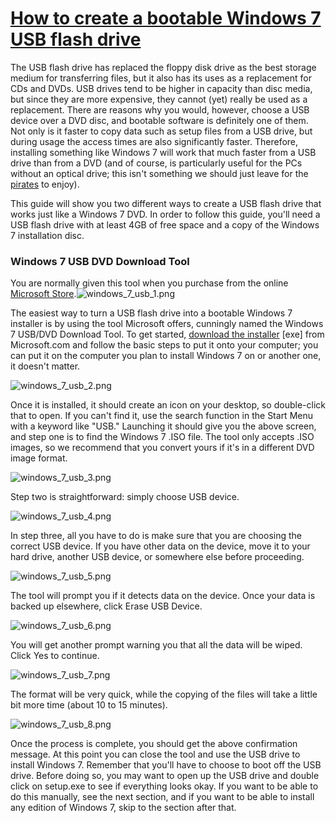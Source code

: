 # [How to create a bootable Windows 7 USB flash drive](http://arstechnica.com/business/news/2009/12/-the-usb-flash-drive.ars)

The USB flash drive has replaced the floppy disk drive as the best storage medium for transferring files, but it also has its uses as a replacement for CDs and DVDs. USB drives tend to be higher in capacity than disc media, but since they are more expensive, they cannot (yet) really be used as a replacement. There are reasons why you would, however, choose a USB device over a DVD disc, and bootable software is definitely one of them. Not only is it faster to copy data such as setup files from a USB drive, but during usage the access times are also significantly faster. Therefore, installing something like Windows 7 will work that much faster from a USB drive than from a DVD (and of course, is particularly useful for the PCs without an optical drive; this isn't something we should just leave for the [pirates](http://arstechnica.com/microsoft/news/2009/12/pirates-offer-windows-7-on-usb-sticks.ars) to enjoy).

This guide will show you two different ways to create a USB flash drive that works just like a Windows 7 DVD. In order to follow this guide, you'll need a USB flash drive with at least 4GB of free space and a copy of the Windows 7 installation disc.

### Windows 7 USB DVD Download Tool

You are normally given this tool when you purchase from the online [Microsoft Store](http://store.microsoft.com/).![windows_7_usb_1.png](http://static.arstechnica.com/windows_7_usb_1.png)

The easiest way to turn a USB flash drive into a bootable Windows 7 installer is by using the tool Microsoft offers, cunningly named the Windows 7 USB/DVD Download Tool. To get started, [download the installer](http://images2.store.microsoft.com/prod/clustera/framework/w7udt/1.0/en-us/Windows7-USB-DVD-tool.exe) [exe] from Microsoft.com and follow the basic steps to put it onto your computer; you can put it on the computer you plan to install Windows 7 on or another one, it doesn't matter.

![windows_7_usb_2.png](http://static.arstechnica.com/windows_7_usb_2.png)

Once it is installed, it should create an icon on your desktop, so double-click that to open. If you can't find it, use the search function in the Start Menu with a keyword like "USB." Launching it should give you the above screen, and step one is to find the Windows 7 .ISO file. The tool only accepts .ISO images, so we recommend that you convert yours if it's in a different DVD image format.

![windows_7_usb_3.png](http://static.arstechnica.com/windows_7_usb_3.png)

Step two is straightforward: simply choose USB device.

![windows_7_usb_4.png](http://static.arstechnica.com/windows_7_usb_4.png)

In step three, all you have to do is make sure that you are choosing the correct USB device. If you have other data on the device, move it to your hard drive, another USB device, or somewhere else before proceeding.

![windows_7_usb_5.png](http://static.arstechnica.com/windows_7_usb_5.png)

The tool will prompt you if it detects data on the device. Once your data is backed up elsewhere, click Erase USB Device.

![windows_7_usb_6.png](http://static.arstechnica.com/windows_7_usb_6.png)

You will get another prompt warning you that all the data will be wiped. Click Yes to continue.

![windows_7_usb_7.png](http://static.arstechnica.com/windows_7_usb_7.png)

The format will be very quick, while the copying of the files will take a little bit more time (about 10 to 15 minutes).

![windows_7_usb_8.png](http://static.arstechnica.com/windows_7_usb_8.png)

Once the process is complete, you should get the above confirmation message. At this point you can close the tool and use the USB drive to install Windows 7. Remember that you'll have to choose to boot off the USB drive. Before doing so, you may want to open up the USB drive and double click on setup.exe to see if everything looks okay. If you want to be able to do this manually, see the next section, and if you want to be able to install any edition of Windows 7, skip to the section after that.
